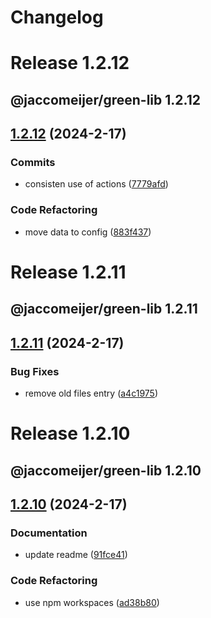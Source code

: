 # Changelog

# Release 1.2.12

## @jaccomeijer/green-lib 1.2.12

## [1.2.12](https://github.com/jaccomeijer/green-lib/compare/1.2.11...1.2.12) (2024-2-17)


### Commits

* consisten use of actions ([7779afd](https://github.com/jaccomeijer/green-lib/commit/7779afde9edfac37dab16db6a4c19144778aca63))


### Code Refactoring

* move data to config ([883f437](https://github.com/jaccomeijer/green-lib/commit/883f437116c53d7a32b82cd594da0d86713724f1))


# Release 1.2.11

## @jaccomeijer/green-lib 1.2.11

## [1.2.11](https://github.com/jaccomeijer/green-lib/compare/1.2.10...1.2.11) (2024-2-17)


### Bug Fixes

* remove old files entry ([a4c1975](https://github.com/jaccomeijer/green-lib/commit/a4c19756131cbc240cf14f452e17f41089a59fc5))


# Release 1.2.10

## @jaccomeijer/green-lib 1.2.10

## [1.2.10](https://github.com/jaccomeijer/green-lib/compare/1.2.9...1.2.10) (2024-2-17)


### Documentation

* update readme ([91fce41](https://github.com/jaccomeijer/green-lib/commit/91fce41e958708547b0cf0de0a11fbe3a96dd7dc))


### Code Refactoring

* use npm workspaces ([ad38b80](https://github.com/jaccomeijer/green-lib/commit/ad38b809386da6bd2bd8c201b6ada29460377e7b))



